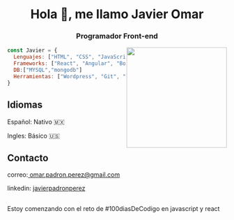 <h1 align="center">Hola 👋, me llamo Javier Omar</h1>
<h3 align="center">Programador Front-end</h3> 
<img align='right'; src="https://github.com/OmarPadronPerez/OmarPadronPerez/assets/87333744/f03df1b0-22b3-43b5-b72c-5f07884b0f20" width="230">

```javascript
const Javier = {
  Lenguajes: ["HTML", "CSS", "JavaScript", "Typescript", "Python", "Java","PHP"],
  Frameworks: ["React", "Angular", "Bootstrap"],
  DB:["MYSQL","mongodb"]
  Herramientas: ["Wordpress", "Git", "Docker"]
}
```
<h2>Idiomas</h2> 
Español: Nativo 🇲🇽 
  
Ingles: Básico 🇺🇸 

<h2>Contacto</h2> 
correo:<a target="_blank" href="mailto:omar.padron.perez@gmail.com"> omar.padron.perez@gmail.com</a>

linkedin: <a target="_blank" href="https://www.linkedin.com/in/javierpadronperez/"> javierpadronperez</a>

<h2></h2> 
 Estoy comenzando con el reto de #100diasDeCodigo en javascript y react
